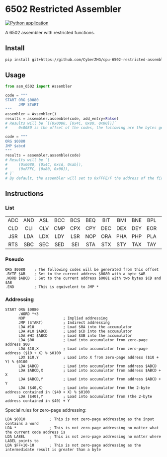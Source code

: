 # 6502 Restricted Assembler

[![Python application](https://github.com/CyberZHG/cpu-6502-restricted-assembler/actions/workflows/python-test.yml/badge.svg)](https://github.com/CyberZHG/cpu-6502-restricted-assembler/actions/workflows/python-test.yml)

A 6502 assembler with restricted functions.

## Install

```bash
pip install git+https://github.com/CyberZHG/cpu-6502-restricted-assembler@main
```

## Usage

```python
from asm_6502 import Assembler

code = """
START ORG $0080
      JMP START
"""
assembler = Assembler()
results = assembler.assemble(code, add_entry=False)
# Results will be `[(0x0080, [0x4C, 0x80, 0x00])]`
#     0x0080 is the offset of the codes, the following are the bytes generated by the assembler.

code = """
ORG $0080
JMP $abcd
"""
results = assembler.assemble(code)
# Results will be `[
#     (0x0080, [0x4C, 0xcd, 0xab]),
#     (0xFFFC, [0x80, 0x00]),
# ]`
# By default, the assembler will set to 0xFFFE/F the address of the first line that can be executed.
```

## Instructions

### List

|     |     |     |     |     |     |     |     |     |     |     |     |     |     |
|:---:|:---:|:---:|:---:|:---:|:---:|:---:|:---:|:---:|:---:|:---:|:---:|:---:|:---:|
| ADC | AND | ASL | BCC | BCS | BEQ | BIT | BMI | BNE | BPL | BRK | BVC | BVS | CLC |
| CLD | CLI | CLV | CMP | CPX | CPY | DEC | DEX | DEY | EOR | INC | INX | INY | JMP |
| JSR | LDA | LDX | LDY | LSR | NOP | ORA | PHA | PHP | PLA | PLP | ROL | ROR | RTI |
| RTS | SBC | SEC | SED | SEI | STA | STX | STY | TAX | TAY | TSX | TXA | TXS | TYA |


### Pseudo

```
ORG $0080    ; The following codes will be generated from this offset
.BYTE $AB    ; Set to the current address $0080 with a byte $AB
.WORD $ABCD  ; Set to the current address $0081 with two bytes $CD and $AB
.END         ; This is equivelent to JMP *
```

### Addressing

```
START ORG $0080
      .WORD *+3
      NOP                 ; Implied addressing
      JMP (START)         ; Indirect addressing
      LDA #10             ; Load $0A into the accumulator
      LDA #LO $ABCD       ; Load $CD into the accumulator
      LDA #HI $ABCD       ; Load $AB into the accumulator
      LDA $00             ; Load into accumulator from zero-page address $00
      LDA $10,X           ; Load into accumulator from zero-page address ($10 + X) % $0100
      LDX $10,Y           ; Load into X from zero-page address ($10 + Y) % $0100
      LDA $ABCD           ; Load into accumulator from address $ABCD
      LDA $ABCD,X         ; Load into accumulator from address $ABCD + X
      LDA $ABCD,Y         ; Load into accumulator from address $ABCD + Y
      LDA ($40,X)         ; Load into accumulator from the 2-byte address contained in ($40 + X) % $0100
      LDA ($40),Y         ; Load into accumulator from (the 2-byte address contained in $40) + Y
```

Special rules for zero-page addressing:

```
LDA $0010           ; This is not zero-page addressing as the input contains a word
LDA *               ; This is not zero-page addressing no matter what the current code address is
LDA LABEL           ; This is not zero-page addressing no matter where LABEL points to
LDA $FF+10-10       ; This is not zero-page addressing as the intermedidate result is greater than a byte
```
